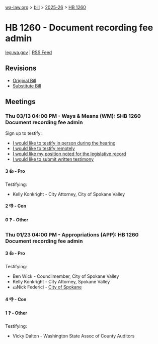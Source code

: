 [wa-law.org](/) > [bill](/bill/) > [2025-26](/bill/2025-26/) > [HB 1260](/bill/2025-26/hb/1260/)

# HB 1260 - Document recording fee admin
[leg.wa.gov](https://app.leg.wa.gov/billsummary?BillNumber=1260&Year=2025&Initiative=false) | [RSS Feed](./rss.xml)

## Revisions
* [Original Bill](1/)
* [Substitute Bill](S/)

## Meetings
### Thu 03/13 04:00 PM - Ways & Means (WM): SHB 1260 Document recording fee admin
Sign up to testify:
* [I would like to testify in person during the hearing](https://app.leg.wa.gov/csi/Testifier/Add?chamber=House&mId=32998&aId=165463&caId=26344&tId=1)
* [I would like to testify remotely](https://app.leg.wa.gov/csi/Testifier/Add?chamber=House&mId=32998&aId=165463&caId=26344&tId=2)
* [I would like my position noted for the legislative record](https://app.leg.wa.gov/csi/Testifier/Add?chamber=House&mId=32998&aId=165463&caId=26344&tId=3)
* [I would like to submit written testimony](https://app.leg.wa.gov/csi/Testifier/Add?chamber=House&mId=32998&aId=165463&caId=26344&tId=4)

#### 3 👍 - Pro
Testifying:
* Kelly Konkright - City Attorney, City of Spokane Valley

#### 2 👎 - Con

#### 0 ❓ - Other

### Thu 01/23 04:00 PM - Appropriations (APP): HB 1260 Document recording fee admin
#### 3 👍 - Pro
Testifying:
* Ben Wick - Councilmember, City of Spokane Valley
* Kelly Konkright - City Attorney, Spokane Valley
* 💵Nick Federici - [City of Spokane](/org/city_of_spokane/)

#### 4 👎 - Con

#### 1 ❓ - Other
Testifying:
* Vicky Dalton - Washington State Assoc of County Auditors

